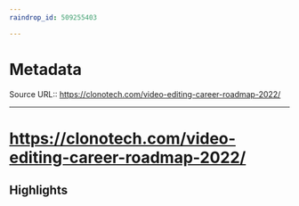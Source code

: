 ```yaml
---
raindrop_id: 509255403

---
```


# Metadata
Source URL:: https://clonotech.com/video-editing-career-roadmap-2022/


---
# https://clonotech.com/video-editing-career-roadmap-2022/



## Highlights
